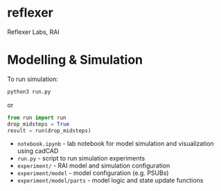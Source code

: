 # reflexer
Reflexer Labs, RAI

# Modelling & Simulation

To run simulation:
```python
python3 run.py
```
or
```python
from run import run
drop_midsteps = True
result = run(drop_midsteps)
```

* `notebook.ipynb` - lab notebook for model simulation and visualization using cadCAD
* `run.py` - script to run simulation experiments
* `experiment/` - RAI model and simulation configuration
* `experiment/model` - model configuration (e.g. PSUBs)
* `experiment/model/parts` - model logic and state update functions
